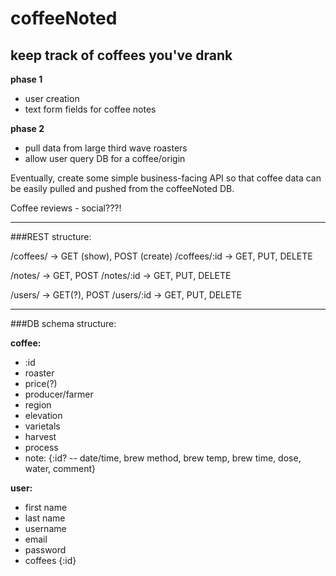 # coffeeNoted
## keep track of coffees you've drank

**phase 1**
* user creation
* text form fields for coffee notes

**phase 2**
* pull data from large third wave roasters
* allow user query DB for a coffee/origin

Eventually, create some simple business-facing API so that coffee data can be easily pulled and pushed from the coffeeNoted DB.

Coffee reviews - social???!

----------------------------------------------------

###REST structure:

/coffees/ -> GET (show), POST (create) 
/coffees/:id -> GET, PUT, DELETE

/notes/ -> GET, POST
/notes/:id -> GET, PUT, DELETE

/users/ -> GET(?), POST
/users/:id -> GET, PUT, DELETE

----------------------------------------------------

###DB schema structure:

**coffee:**
* :id
* roaster
* price(?)
* producer/farmer
* region
* elevation
* varietals
* harvest
* process
* note: {:id? -- date/time, brew method, brew temp, brew time, dose, water, comment}

**user:**
* first name
* last name
* username
* email
* password
* coffees {:id}